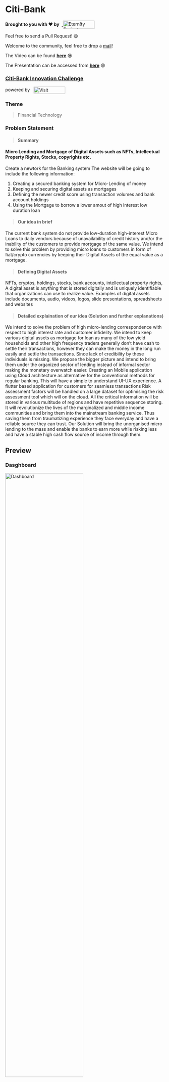 # Citi-Bank <a href="https://github.com/EternityProjects-real/Citi-Bank"> <img align="right" align="center" />
</a>

**Brought to you with :heart: by** &nbsp;<a href="https://github.com/EternityProjects-real">
    <img align="center" src="https://cdn.discordapp.com/attachments/844331647259508749/848345791353061386/Eternity_logo.png" alt="Etern!ty Projects" width="100" height="25.8064516129" />
</a>

Feel free to send a Pull Request! 😄

Welcome to the community, feel free to drop a [mail](mailto:eternityprojects.real@gmail.com)!

<!-- ## Contents
 -->
<!-- Our Website can be found [**here**]() 😎 -->

The Video can be found [**here**](https://drive.google.com/drive/folders/17OgDTfz0v7JNJcObxS1UheBk9jjC4LE4) 😎

The Presentation can be accessed from [**here**](https://he-s3.s3.amazonaws.com/media/sprint/citi-hackathon-2021/team/1364049/f8300d8citi_hackathon___idea_phase_templatef1069ac__1_.pptx) 😄

### [Citi-Bank Innovation Challenge](https://citi-digital-innovation-challenge.hackerearth.com/challenges/hackathon/citi-hackathon-2021/custom-tab/resource-center/#Resource%20Center)


<!-- <a href="http://cicada3301reinvented.mstc.daiict.ac.in/">
    <img src="https://i.imgur.com/IsdFjcR.png" alt="Visit Cicada 3301" />
</a>
&nbsp;&nbsp;&nbsp;&nbsp; -->
powered by &nbsp; <a href="https://citi-digital-innovation-challenge.hackerearth.com/challenges/hackathon/citi-hackathon-2021/dashboard/8231e7a/submission/published/demos/">
    <img align="center" src="https://static-fastly.hackerearth.com/static/hackerearth/images/logo/HE_logo_white.png" alt="Visit HackerEarth" width="100" height="21.7770034843" />
</a>

### Theme 

> Financial Technology

### Problem Statement

> #### **Summary**
    
#### Micro Lending and Mortgage of Digital Assets such as NFTs, Intellectual Property Rights, Stocks, copyrights etc.
 
 Create a newtork for the Banking system
 The website will be going to include the following information: 
 1) Creating a secured banking system for Micro-Lending of money 
 2) Keeping and securing digital assets as mortgages 
 3) Defining the newer credit score using transaction volumes and bank account holdings
 4) Using the Mortgage to borrow a lower amout of high interest low duration loan

> #### **Our idea in brief**

The current bank system do not provide low-duration high-interest Micro Loans to daily vendors because of unavailability of credit history and/or the inability of the customers to provide mortgage of the same value. We intend to solve this problem by providing micro loans to customers in form of fiat/crypto currencies by keeping their Digital Assets of the equal value as a mortgage.

> #### **Defining Digital Assets**

NFTs, cryptos, holdings, stocks, bank accounts, intellectual property rights,
A digital asset is anything that is stored digitally and is uniquely identifiable that organizations can use to realize value. Examples of digital assets include documents, audio, videos, logos, slide presentations, spreadsheets and websites    


> #### **Detailed explaination of our idea** (Solution and further explanations)
 
We intend to solve the problem of high micro-lending correspondence with respect to high interest rate and customer infidelity. We intend to keep various digital assets as mortgage for loan as many of the low yield households and other high frequency traders generally don’t have cash to settle their transactions, however they can make the money in the long run easily and settle the transactions. Since lack of credibility by these individuals is missing. We propose the bigger picture and intend to bring them under the organized sector of lending instead of informal sector making the monetary overwatch easier. Creating an Mobile application using Cloud architecture as alternative for the conventional methods for regular banking. This will have a simple to understand UI-UX experience. A flutter based application for customers for seamless transactions Risk assessment factors will be handled on a large dataset for optimising the risk assessment tool which will on the cloud. All the critical information will be stored in various multitude of regions and have repetitive sequence storing. It will revolutionize the lives of the marginalized and middle income communities and bring them into the mainstream banking service. Thus saving them from traumatizing experience they face everyday and have a reliable source they can trust. Our Solution will bring the unorganised micro lending to the mass and enable the banks to earn more while risking less and have a stable high cash flow source of income through them.


<!-- 
4) Plot a graph for the Deceased person

    * Upload data given to database 
    * Create an API which includes the data points “patient id, reported on, age estimate, gender, state, status”. 
    * Through the API, plot a graph for the Deceased person. 
    * Also, include the filter of State, Gender, Age Groups and Date Range. 
    * Give the download button, to download the graph in pdf format. 
    * Give the text bar where the user can enter the mailing address and can also send the graph pdf on click. 
     -->
## Preview

### Dasghboard

<img src="https://i.imgur.com/8UYRUxi.png" alt="Dashboard" width="70%" />

### Dashboard (Light-Theme)

<img src="https://i.imgur.com/Vl2lGQ1.png" alt="Dashboard_light" width="70%"/>

### Merchant Transaction

<img src="https://i.imgur.com/JZkgAaH.png" alt="Sign-up Page" width="70%"/>


## Contributing

Feel free to open an issue (or even better, send a Pull Request) for making it even better. Contributions are always welcomed!! 😄

Note that a PR needs to reach a certain level of engagement before it gets merged. This criteria is kept to maintain the quality of this list. The current list of open PRs can be found [**here**](https://github.com/EternityProjects-real/)

As this project is community-driven, it'd be really helpful if you write about your PR and the changes you have done. This would help in merging it faster. 😇





<!-- ### Hosted on 

<a href="https://aws.amazon.com/">
    <img src="https://i.imgur.com/08Ldxtk.png" alt="Visit AWS" />
</a>
Hosted on AWS by [Amazon](https://aws.amazon.com/) -->

## License

[![CC0](http://mirrors.creativecommons.org/presskit/buttons/88x31/svg/cc-zero.svg)](https://creativecommons.org/publicdomain/zero/1.0/)
&nbsp;&nbsp;<a href="https://github.com/EternityProjects-real/"> <img src="https://cdn.discordapp.com/attachments/844331647259508749/848096913785225236/unknown.png" alt="Etern!ty Projects" width="88" height="31"/>
</a>

To the extent possible under law, [Etern!ty](https://github.com/EternityProjects-real/) has waived all copyright and related or neighboring rights to this work except for the artworks being used.
Etern!ty and EtherReal logo are intended to copyright under EternityProjects-Real supervised by the law.
